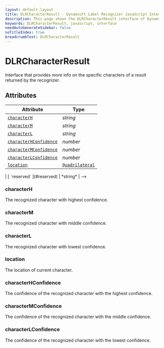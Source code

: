 ```yaml
---
layout: default-layout
title: DLRCharacterResult - Dynamsoft Label Recognizer JavaScript Interface
description: This page shows the DLRCharacterResult interface of Dynamsoft Label Recognizer for JavaScript.
keywords: DLRCharacterResult, javascript, interface
needAutoGenerateSidebar: false
noTitleIndex: true
breadcrumbText: DLRCharacterResult
---
```


# DLRCharacterResult

Interface that provides more info on the specific characters of a result returned by the recognizer.

## Attributes

| Attribute | Type |
|---------- | ---- |
| [ `characterH` ](#characterh) | *string* |
| [ `characterM` ](#characterm) | *string* |
| [ `characterL` ](#characterl) | *string* |
| [ `characterHConfidence` ](#characterhconfidence) | *number* |
| [ `characterMConfidence` ](#charactermconfidence) | *number* |
| [ `characterLConfidence` ](#characterlconfidence) | *number* |
| [ `location` ](#location) | [ `Quadrilateral` ](quadrilateral.md) |

<!-->
| [ `reserved` ](#reserved) | *string* |
-->

### characterH

The recognized character with highest confidence.

### characterM

The recognized character with middle confidence.

### characterL

The recognized character with lowest confidence.

### location

The location of current character.

### characterHConfidence

The confidence of the recognized character with the highest confidence.

### characterMConfidence

The confidence of the recognized character with the middle confidence.

### characterLConfidence

The confidence of the recognized character with the lowest confidence.

<!--
### reserved

Reserved memory for the struct. The length of this array indicates the size of the memory reserved for this struct.
-->